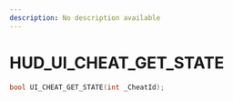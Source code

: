 ```yaml
---
description: No description available 
---
```


# HUD\_UI_CHEAT_GET_STATE

```cpp
bool UI_CHEAT_GET_STATE(int _CheatId);
```
